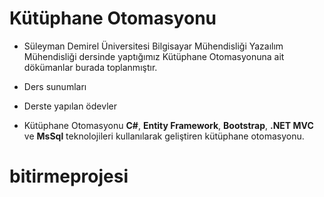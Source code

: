 # Kütüphane Otomasyonu 

- Süleyman Demirel Üniversitesi Bilgisayar Mühendisliği Yazaılım Mühendisliği dersinde yaptığımız Kütüphane Otomasyonuna ait dökümanlar burada toplanmıştır.

- Ders sunumları 

- Derste yapılan ödevler

- Kütüphane Otomasyonu **C#**, **Entity Framework**, **Bootstrap**, **.NET MVC** ve **MsSql** teknolojileri kullanılarak geliştiren kütüphane otomasyonu.
# bitirmeprojesi
